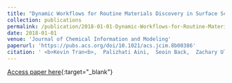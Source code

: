 ```yaml
---
title: "Dynamic Workflows for Routine Materials Discovery in Surface Science"
collection: publications
permalink: /publication/2018-01-01-Dynamic-Workflows-for-Routine-Materials-Discovery-in-Surface-Science
date: 2018-01-01
venue: 'Journal of Chemical Information and Modeling'
paperurl: 'https://pubs.acs.org/doi/10.1021/acs.jcim.8b00386'
citation: ' <b>Kevin Tran<b>,  Palizhati Aini,  Seoin Back,  Zachary Ulissi, &quot;Dynamic Workflows for Routine Materials Discovery in Surface Science.&quot; Journal of Chemical Information and Modeling, 2018.'
---
```

[Access paper here](https://pubs.acs.org/doi/10.1021/acs.jcim.8b00386){:target="_blank"}
